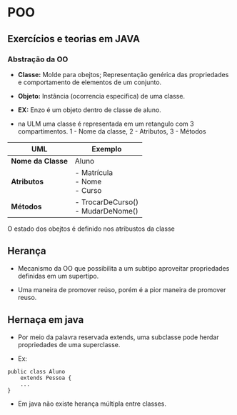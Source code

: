 # POO

## Exercícios e teorias em JAVA  


### Abstração da OO  
- **Classe:** Molde para obejtos; Representação genérica das propriedades e comportamento de elementos de um conjunto.

- **Objeto:** Instância (ocorrencia especifica) de uma classe.

- **EX:** Enzo é um objeto dentro de classe de aluno.

- na ULM uma classe é representada em um retangulo com 3 compartimentos. 1 - Nome da classe, 2 - Atributos, 3 - Métodos

| UML        | Exemplo        |
|-----------------|----------------|
| **Nome da Classe** | Aluno         |
| **Atributos**     | - Matrícula<br>- Nome<br>- Curso |
| **Métodos**       | - TrocarDeCurso()<br>- MudarDeNome() |  


 O estado dos obejtos é definido nos atribustos da classe 

 
## Herança
- Mecanismo da OO que possibilita a um subtipo aproveitar propriedades definidas em um supertipo.  

- Uma maneira de promover reúso, porém é a pior maneira de promover reuso.

## Hernaça em java
- Por meio da palavra reservada extends, uma subclasse pode herdar propriedades de uma superclasse.

- Ex: 
```
public class Aluno  
    extends Pessoa {
    ...
}
```
- Em java não existe herança múltipla entre classes.